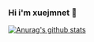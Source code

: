 ### Hi i'm xuejmnet 👋
[![Anurag's github stats](https://github-readme-stats.vercel.app/api?username=xuejmnet)](https://github.com/anuraghazra/github-readme-stats)
<!--
**xuejmnet/xuejmnet** is a ✨ _special_ ✨ repository because its `README.md` (this file) appears on your GitHub profile.

Here are some ideas to get you started:

- 🔭 I’m currently working on ...
- 🌱 I’m currently learning ...
- 👯 I’m looking to collaborate on ...
- 🤔 I’m looking for help with ...
- 💬 Ask me about ...
- 📫 How to reach me: ...
- 😄 Pronouns: ...
- ⚡ Fun fact: ...
-->
